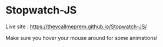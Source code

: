 # Stopwatch-JS

Live site : https://theycallmeprem.github.io/Stopwatch-JS/


Make sure you hover your mouse around for some animations! 
